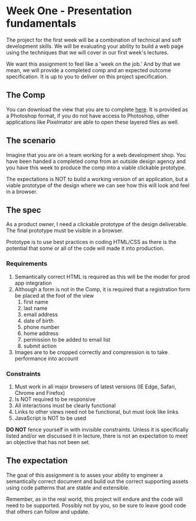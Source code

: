 # Week One - Presentation fundamentals

The project for the first week will be a combination of technical and soft development skills. We will be evaluating your ability to build a web page using the techniques that we will cover in our first week's lectures.

We want this assignment to feel like a 'week on the job.' And by that we mean, we will provide a completed comp and an expected outcome specification. It is up to you to deliver on this project specification.

## The Comp

You can download the view that you are to complete [here](https://dl.dropboxusercontent.com/u/5658310/cf-build-a-site/the-comp.psd). It is provided as a Photoshop format, if you do not have access to Photoshop, other applications like Pixelmator are able to open these layered files as well.


## The scenario 

Imagine that you are on a team working for a web development shop. You have been handed a completed comp from an outside design agency and you have this week to produce the comp into a viable clickable prototype. 

The expectations is NOT to build a working version of an application, but a viable prototype of the design where we can see how this will look and feel in a browser. 


## The spec

As a product owner, I need a clickable prototype of the design deliverable. The final prototype must be visible in a browser. 

Prototype is to use best practices in coding HTML/CSS as there is the potential that some or all of the code will made it into production. 

### Requirements 

1. Semantically correct HTML is required as this will be the model for prod app integration
1. Although a form is not in the Comp, it is required that a registration form be placed at the foot of the view
	1. first name
	1. last name
	1. email address
	1. date of birth
	1. phone number
	1. home address
	1. permission to be added to email list
	1. submit action
1. Images are to be cropped correctly and compression is to take performance into account

### Constraints 

1. Must work in all major browsers of latest versions (IE Edge, Safari, Chrome and Firefox)
1. Is NOT required to be responsive
1. All interactions must be clearly functional
1. Links to other views need not be functional, but must look like links
1. JavaScript is NOT to be used

__DO NOT__ fence yourself in with invisible constraints. Unless it is specifically listed and/or we discussed it in lecture, there is not an expectation to meet an objective that has not been set. 

## The expectation 

The goal of this assignment is to asses your ability to engineer a semantically correct document and build out the correct supporting assets using code patterns that are stable and extensible. 

Remember, as in the real world, this project will endure and the code will need to be supported. Possibly not by you, so be sure to leave good code that others can follow and update. 





